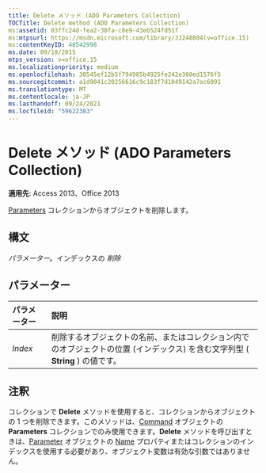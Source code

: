 ```yaml
---
title: Delete メソッド (ADO Parameters Collection)
TOCTitle: Delete method (ADO Parameters Collection)
ms:assetid: 03ffc24d-fea2-30fa-c8e9-43eb524fd51f
ms:mtpsurl: https://msdn.microsoft.com/library/JJ248804(v=office.15)
ms:contentKeyID: 48542998
ms.date: 09/18/2015
mtps_version: v=office.15
ms.localizationpriority: medium
ms.openlocfilehash: 30545ef12b5f794985b4925fe242e360ed1576f5
ms.sourcegitcommit: a1d9041c20256616c9c183f7d1049142a7ac6991
ms.translationtype: MT
ms.contentlocale: ja-JP
ms.lasthandoff: 09/24/2021
ms.locfileid: "59622383"
---
```

# <a name="delete-method-ado-parameters-collection"></a>Delete メソッド (ADO Parameters Collection)

**適用先**: Access 2013、Office 2013

[Parameters](parameters-collection-ado.md) コレクションからオブジェクトを削除します。

## <a name="syntax"></a>構文

*パラメーター*。インデックスの *削除*

## <a name="parameters"></a>パラメーター

|パラメーター|説明|
|:--------|:----------|
|*Index* |削除するオブジェクトの名前、またはコレクション内でのオブジェクトの位置 (インデックス) を含む文字列型 ( **String** ) の値です。|

## <a name="remarks"></a>注釈

コレクションで **Delete** メソッドを使用すると、コレクションからオブジェクトの 1 つを削除できます。このメソッドは、[Command](command-object-ado.md) オブジェクトの **Parameters** コレクションでのみ使用できます。**Delete** メソッドを呼び出すときは、[Parameter](parameter-object-ado.md) オブジェクトの [Name](name-property-ado.md) プロパティまたはコレクションのインデックスを使用する必要があり、オブジェクト変数は有効な引数ではありません。

